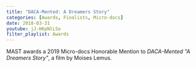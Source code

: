 ```yaml
---
title: "DACA-Mented: A Dreamers Story"
categories: [Awards, Finalists, Micro-docs]
date: 2018-03-31
youtube: jJ-H6pNlLSo
filter_playlist: Awards
---
```


MAST awards a 2019 Micro-docs Honorable Mention to _DACA-Mented "A Dreamers Story"_, a film by Moises Lemus.